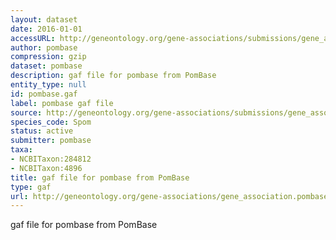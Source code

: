 ```yaml
---
layout: dataset
date: 2016-01-01
accessURL: http://geneontology.org/gene-associations/submissions/gene_association.pombase.gz
author: pombase
compression: gzip
dataset: pombase
description: gaf file for pombase from PomBase
entity_type: null
id: pombase.gaf
label: pombase gaf file
source: http://geneontology.org/gene-associations/submissions/gene_association.pombase.gz
species_code: Spom
status: active
submitter: pombase
taxa:
- NCBITaxon:284812
- NCBITaxon:4896
title: gaf file for pombase from PomBase
type: gaf
url: http://geneontology.org/gene-associations/gene_association.pombase.gz
---
```


gaf file for pombase from PomBase